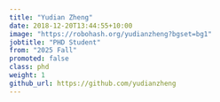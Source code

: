 ```yaml
---
title: "Yudian Zheng"
date: 2018-12-20T13:44:55+10:00
image: "https://robohash.org/yudianzheng?bgset=bg1"
jobtitle: "PHD Student"
from: "2025 Fall"
promoted: false
class: phd
weight: 1
github_url: https://github.com/yudianzheng
---
```

